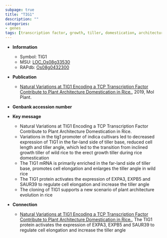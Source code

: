 ```yaml
---
subpage: true
title: "TIG1"
description: ""
categories:
- genes
tags: [transcription factor, growth, tiller, domestication, architecture, cell elongation, erect, plant architecture, tiller angle]
---
```


* **Information**  
    + Symbol: TIG1  
    + MSU: [LOC_Os08g33530](http://rice.plantbiology.msu.edu/cgi-bin/ORF_infopage.cgi?orf=LOC_Os08g33530)  
    + RAPdb: [Os08g0432300](http://rapdb.dna.affrc.go.jp/viewer/gbrowse_details/irgsp1?name=Os08g0432300)  

* **Publication**  
    + [Natural Variations at TIG1 Encoding a TCP Transcription Factor Contribute to Plant Architecture Domestication in Rice.](http://www.ncbi.nlm.nih.gov/pubmed?term=Natural+Variations+at+TIG1+Encoding+a+TCP+Transcription+Factor+Contribute+to+Plant+Architecture+Domestication+in+Rice.%5BTitle%5D), 2019, Mol Plant.

* **Genbank accession number**  

* **Key message**  
    + Natural Variations at TIG1 Encoding a TCP Transcription Factor Contribute to Plant Architecture Domestication in Rice.
    + Variations in the tig1 promoter of indica cultivars led to decreased expression of TIG1 in the far-land side of tiller base, reduced cell length and tiller angle, which led to the transition from inclined growth tiller of wild rice to the erect growth tiller during rice domestication
    + The TIG1 mRNA is primarily enriched in the far-land side of tiller base, promotes cell elongation and enlarges the tiller angle in wild rice
    + The TIG1 protein activates the expression of EXPA3, EXPB5 and SAUR39 to regulate cell elongation and increase the tiller angle
    + The cloning of TIG1 supports a new scenario of plant architecture evolution in rice

* **Connection**  
    + [Natural Variations at TIG1 Encoding a TCP Transcription Factor Contribute to Plant Architecture Domestication in Rice.](http://www.ncbi.nlm.nih.gov/pubmed?term=Natural+Variations+at+TIG1+Encoding+a+TCP+Transcription+Factor+Contribute+to+Plant+Architecture+Domestication+in+Rice.%5BTitle%5D),  The TIG1 protein activates the expression of EXPA3, EXPB5 and SAUR39 to regulate cell elongation and increase the tiller angle



